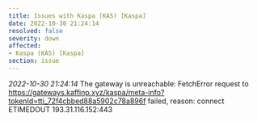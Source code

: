 ```yaml
---
title: Issues with Kaspa (KAS) [Kaspa]
date: 2022-10-30 21:24:14
resolved: false
severity: down
affected:
- Kaspa (KAS) [Kaspa]
section: issue
---
```


*2022-10-30 21:24:14* The gateway is unreachable: FetchError request to https://gateways.kaffinp.xyz/kaspa/meta-info?tokenId=tti_72f4cbbed88a5902c78a896f failed, reason: connect ETIMEDOUT 193.31.116.152:443